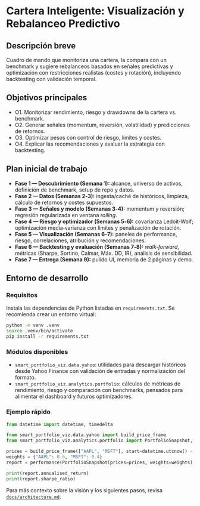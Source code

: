 # Cartera Inteligente: Visualización y Rebalanceo Predictivo

## Descripción breve
Cuadro de mando que monitoriza una cartera, la compara con un benchmark y
sugiere rebalanceos basados en señales predictivas y optimización con
restricciones realistas (costes y rotación), incluyendo backtesting con
validación temporal.

## Objetivos principales
- O1. Monitorizar rendimiento, riesgo y drawdowns de la cartera vs. benchmark.
- O2. Generar señales (momentum, reversión, volatilidad) y predicciones de retornos.
- O3. Optimizar pesos con control de riesgo, límites y costes.
- O4. Explicar las recomendaciones y evaluar la estrategia con backtesting.

## Plan inicial de trabajo
- **Fase 1 — Descubrimiento (Semana 1):** alcance, universo de activos, definición de benchmark, setup de repo y datos.
- **Fase 2 — Datos (Semanas 2‑3):** ingesta/caché de históricos, limpieza, cálculo de retornos y costes supuestos.
- **Fase 3 — Señales y modelo (Semanas 3‑4):** momentum y reversión; regresión regularizada en ventana *rolling*.
- **Fase 4 — Riesgo y optimizador (Semanas 5‑6):** covarianza Ledoit‑Wolf; optimización media‑varianza con límites y penalización de rotación.
- **Fase 5 — Visualización (Semanas 6‑7):** paneles de performance, riesgo, correlaciones, atribución y recomendaciones.
- **Fase 6 — Backtesting y evaluación (Semanas 7‑8):** *walk‑forward*, métricas (Sharpe, Sortino, Calmar, Máx. DD, IR), análisis de sensibilidad.
- **Fase 7 — Entrega (Semana 9):** pulido UI, memoria de 2 páginas y demo.

## Entorno de desarrollo

### Requisitos
Instala las dependencias de Python listadas en `requirements.txt`. Se recomienda
crear un entorno virtual:

```bash
python -m venv .venv
source .venv/bin/activate
pip install -r requirements.txt
```

### Módulos disponibles
- `smart_portfolio_viz.data.yahoo`: utilidades para descargar históricos desde
  Yahoo Finance con validación de entradas y normalización del formato.
- `smart_portfolio_viz.analytics.portfolio`: cálculos de métricas de rendimiento,
  riesgo y comparación con benchmarks, pensados para alimentar el dashboard y
  futuros optimizadores.

### Ejemplo rápido
```python
from datetime import datetime, timedelta

from smart_portfolio_viz.data.yahoo import build_price_frame
from smart_portfolio_viz.analytics.portfolio import PortfolioSnapshot, performance

prices = build_price_frame(["AAPL", "MSFT"], start=datetime.utcnow() - timedelta(days=365))
weights = {"AAPL": 0.6, "MSFT": 0.4}
report = performance(PortfolioSnapshot(prices=prices, weights=weights))

print(report.annualised_return)
print(report.sharpe_ratio)
```

Para más contexto sobre la visión y los siguientes pasos, revisa
[`docs/architecture.md`](docs/architecture.md).
